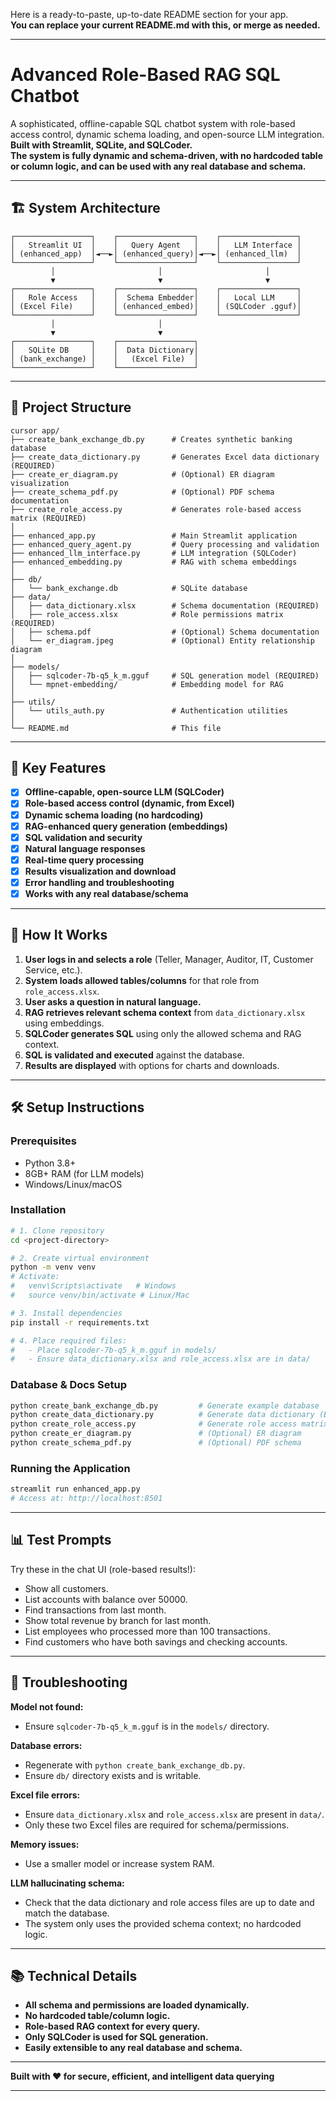 Here is a ready-to-paste, up-to-date README section for your app.  
**You can replace your current README.md with this, or merge as needed.**

---

# Advanced Role-Based RAG SQL Chatbot

A sophisticated, offline-capable SQL chatbot system with role-based access control, dynamic schema loading, and open-source LLM integration.  
**Built with Streamlit, SQLite, and SQLCoder.**  
**The system is fully dynamic and schema-driven, with no hardcoded table or column logic, and can be used with any real database and schema.**

---

## 🏗️ System Architecture

```
┌─────────────────┐    ┌─────────────────┐    ┌─────────────────┐
│   Streamlit UI  │    │   Query Agent   │    │   LLM Interface │
│ (enhanced_app)  │◄──►│ (enhanced_query)│◄──►│ (enhanced_llm)  │
└─────────────────┘    └─────────────────┘    └─────────────────┘
         │                       │                       │
         ▼                       ▼                       ▼
┌─────────────────┐    ┌─────────────────┐    ┌─────────────────┐
│   Role Access   │    │  Schema Embedder│    │   Local LLM     │
│ (Excel File)    │    │ (enhanced_embed)│    │ (SQLCoder .gguf)│
└─────────────────┘    └─────────────────┘    └─────────────────┘
         │                       │
         ▼                       ▼
┌─────────────────┐    ┌─────────────────┐
│   SQLite DB     │    │  Data Dictionary│
│ (bank_exchange) │    │   (Excel File)  │
└─────────────────┘    └─────────────────┘
```

---

## 📁 Project Structure

```
cursor app/
├── create_bank_exchange_db.py      # Creates synthetic banking database
├── create_data_dictionary.py       # Generates Excel data dictionary (REQUIRED)
├── create_er_diagram.py            # (Optional) ER diagram visualization
├── create_schema_pdf.py            # (Optional) PDF schema documentation
├── create_role_access.py           # Generates role-based access matrix (REQUIRED)
│
├── enhanced_app.py                 # Main Streamlit application
├── enhanced_query_agent.py         # Query processing and validation
├── enhanced_llm_interface.py       # LLM integration (SQLCoder)
├── enhanced_embedding.py           # RAG with schema embeddings
│
├── db/
│   └── bank_exchange.db            # SQLite database
├── data/
│   ├── data_dictionary.xlsx        # Schema documentation (REQUIRED)
│   ├── role_access.xlsx            # Role permissions matrix (REQUIRED)
│   ├── schema.pdf                  # (Optional) Schema documentation
│   └── er_diagram.jpeg             # (Optional) Entity relationship diagram
│
├── models/
│   ├── sqlcoder-7b-q5_k_m.gguf     # SQL generation model (REQUIRED)
│   └── mpnet-embedding/            # Embedding model for RAG
│
├── utils/
│   └── utils_auth.py               # Authentication utilities
│
└── README.md                       # This file
```

---

## 🔧 Key Features

- [x] **Offline-capable, open-source LLM (SQLCoder)**
- [x] **Role-based access control (dynamic, from Excel)**
- [x] **Dynamic schema loading (no hardcoding)**
- [x] **RAG-enhanced query generation (embeddings)**
- [x] **SQL validation and security**
- [x] **Natural language responses**
- [x] **Real-time query processing**
- [x] **Results visualization and download**
- [x] **Error handling and troubleshooting**
- [x] **Works with any real database/schema**

---

## 🚀 How It Works

1. **User logs in and selects a role** (Teller, Manager, Auditor, IT, Customer Service, etc.).
2. **System loads allowed tables/columns** for that role from `role_access.xlsx`.
3. **User asks a question in natural language.**
4. **RAG retrieves relevant schema context** from `data_dictionary.xlsx` using embeddings.
5. **SQLCoder generates SQL** using only the allowed schema and RAG context.
6. **SQL is validated and executed** against the database.
7. **Results are displayed** with options for charts and downloads.

---

## 🛠️ Setup Instructions

### Prerequisites

- Python 3.8+
- 8GB+ RAM (for LLM models)
- Windows/Linux/macOS

### Installation

```bash
# 1. Clone repository
cd <project-directory>

# 2. Create virtual environment
python -m venv venv
# Activate:
#   venv\Scripts\activate   # Windows
#   source venv/bin/activate # Linux/Mac

# 3. Install dependencies
pip install -r requirements.txt

# 4. Place required files:
#   - Place sqlcoder-7b-q5_k_m.gguf in models/
#   - Ensure data_dictionary.xlsx and role_access.xlsx are in data/
```

### Database & Docs Setup

```bash
python create_bank_exchange_db.py         # Generate example database
python create_data_dictionary.py          # Generate data dictionary (Excel)
python create_role_access.py              # Generate role access matrix (Excel)
python create_er_diagram.py               # (Optional) ER diagram
python create_schema_pdf.py               # (Optional) PDF schema
```

### Running the Application

```bash
streamlit run enhanced_app.py
# Access at: http://localhost:8501
```

---

## 📊 Test Prompts

Try these in the chat UI (role-based results!):

- Show all customers.
- List accounts with balance over 50000.
- Find transactions from last month.
- Show total revenue by branch for last month.
- List employees who processed more than 100 transactions.
- Find customers who have both savings and checking accounts.

---

## 🐛 Troubleshooting

**Model not found:**  
- Ensure `sqlcoder-7b-q5_k_m.gguf` is in the `models/` directory.

**Database errors:**  
- Regenerate with `python create_bank_exchange_db.py`.
- Ensure `db/` directory exists and is writable.

**Excel file errors:**  
- Ensure `data_dictionary.xlsx` and `role_access.xlsx` are present in `data/`.
- Only these two Excel files are required for schema/permissions.

**Memory issues:**  
- Use a smaller model or increase system RAM.

**LLM hallucinating schema:**  
- Check that the data dictionary and role access files are up to date and match the database.
- The system only uses the provided schema context; no hardcoded logic.

---

## 📚 Technical Details

- **All schema and permissions are loaded dynamically.**
- **No hardcoded table/column logic.**
- **Role-based RAG context for every query.**
- **Only SQLCoder is used for SQL generation.**
- **Easily extensible to any real database and schema.**

---

**Built with ❤️ for secure, efficient, and intelligent data querying**

---

